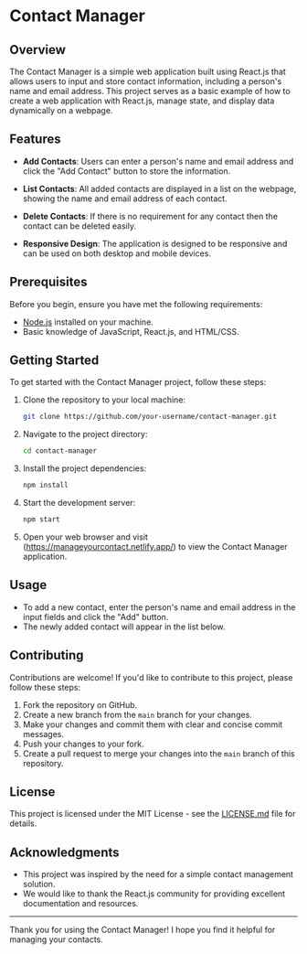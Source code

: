 # Contact Manager

## Overview

The Contact Manager is a simple web application built using React.js that allows users to input and store contact information, including a person's name and email address. This project serves as a basic example of how to create a web application with React.js, manage state, and display data dynamically on a webpage.

## Features

- **Add Contacts**: Users can enter a person's name and email address and click the "Add Contact" button to store the information.

- **List Contacts**: All added contacts are displayed in a list on the webpage, showing the name and email address of each contact.

- **Delete Contacts**: If there is no requirement for any contact then the contact can be deleted easily.

- **Responsive Design**: The application is designed to be responsive and can be used on both desktop and mobile devices.

## Prerequisites

Before you begin, ensure you have met the following requirements:

- [Node.js](https://nodejs.org/) installed on your machine.
- Basic knowledge of JavaScript, React.js, and HTML/CSS.

## Getting Started

To get started with the Contact Manager project, follow these steps:

1. Clone the repository to your local machine:

   ```bash
   git clone https://github.com/your-username/contact-manager.git
   ```

2. Navigate to the project directory:

   ```bash
   cd contact-manager
   ```

3. Install the project dependencies:

   ```bash
   npm install
   ```

4. Start the development server:

   ```bash
   npm start
   ```

5. Open your web browser and visit (https://manageyourcontact.netlify.app/) to view the Contact Manager application.

## Usage

- To add a new contact, enter the person's name and email address in the input fields and click the "Add" button.
- The newly added contact will appear in the list below.

## Contributing

Contributions are welcome! If you'd like to contribute to this project, please follow these steps:

1. Fork the repository on GitHub.
2. Create a new branch from the `main` branch for your changes.
3. Make your changes and commit them with clear and concise commit messages.
4. Push your changes to your fork.
5. Create a pull request to merge your changes into the `main` branch of this repository.

## License

This project is licensed under the MIT License - see the [LICENSE.md](LICENSE.md) file for details.

## Acknowledgments

- This project was inspired by the need for a simple contact management solution.
- We would like to thank the React.js community for providing excellent documentation and resources.

---

Thank you for using the Contact Manager! I hope you find it helpful for managing your contacts.
